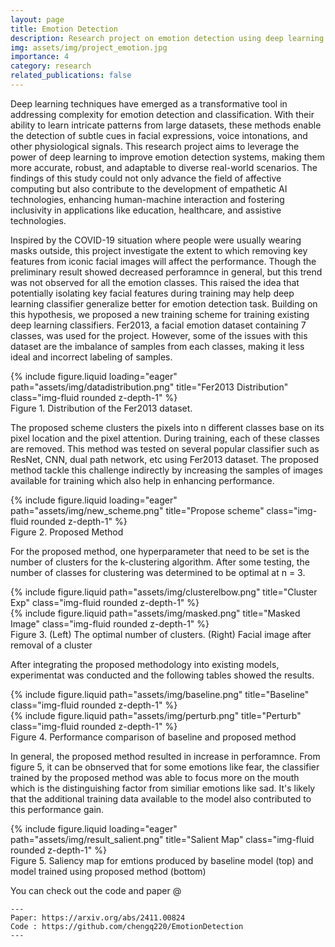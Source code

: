```yaml
---
layout: page
title: Emotion Detection
description: Research project on emotion detection using deep learning techniques
img: assets/img/project_emotion.jpg
importance: 4
category: research
related_publications: false
---
```


Deep learning techniques have emerged as a transformative tool in addressing complexity for emotion detection and classification. With their ability to learn intricate patterns from large datasets, these methods enable the detection of subtle cues in facial expressions, voice intonations, and other physiological signals. This research project aims to leverage the power of deep learning to improve emotion detection systems, making them more accurate, robust, and adaptable to diverse real-world scenarios. The findings of this study could not only advance the field of affective computing but also contribute to the development of empathetic AI technologies, enhancing human-machine interaction and fostering inclusivity in applications like education, healthcare, and assistive technologies.

Inspired by the COVID-19 situation where people were usually wearing masks outside, this project investigate the extent to which removing key features from iconic facial images will affect the performance. Though the preliminary result showed decreased perforamnce in general, but this trend was not observed for all the emotion classes. This raised the idea that potentially isolating key facial features during training may help deep learning classifier generalize better for emotion detection task. Building on this hypothesis, we proposed a new training scheme for training existing deep learning classifiers. Fer2013, a facial emotion dataset containing 7 classes, was used for the project. However, some of the issues with this dataset are the imbalance of samples from each classes, making it less ideal and incorrect labeling of samples. 

<div class="row justify-content-sm-center ">
    <div class="align-self-center w-50">
        {% include figure.liquid loading="eager" path="assets/img/datadistribution.png" title="Fer2013 Distribution" class="img-fluid rounded z-depth-1" %}
    </div>
</div>
<div class="caption text-center">
    Figure 1. Distribution of the Fer2013 dataset.
</div>


The proposed scheme clusters the pixels into n different classes base on its pixel location and the pixel attention. During training, each of these classes are removed. This method was tested on several popular classifier such as ResNet, CNN, dual path network, etc using Fer2013 dataset. The proposed method tackle this challenge indirectly by increasing the samples of images available for training which also help in enhancing performance. 

<div class="row justify-content-sm-center ">
    <div class="align-self-center w-50">
        {% include figure.liquid loading="eager" path="assets/img/new_scheme.png" title="Propose scheme" class="img-fluid rounded z-depth-1" %}
    </div>
</div>
<div class="caption text-center">
    Figure 2. Proposed Method
</div>

For the proposed method, one hyperparameter that need to be set is the number of clusters for the k-clustering algorithm. After some testing, the number of classes for clustering was determined to be optimal at n = 3. 

<div class="row justify-content-sm-center">
    <div class="col-sm-5 mt-3 mt-md-0">
        {% include figure.liquid path="assets/img/clusterelbow.png" title="Cluster Exp" class="img-fluid rounded z-depth-1" %}
    </div>
    <div class="col-sm-7 mt-3 mt-md-0 d-flex align-items-center">
        {% include figure.liquid path="assets/img/masked.png" title="Masked Image" class="img-fluid rounded z-depth-1" %}
    </div>
</div>
<div class="caption">
     Figure 3. (Left) The optimal number of clusters. (Right) Facial image after removal of a cluster 
</div>

After integrating the proposed methodology into existing models, experimentat was conducted and the following tables showed the results. 

<div class="row justify-content-sm-center">
    <div class="col-sm-5 mt-3 mt-md-0">
        {% include figure.liquid path="assets/img/baseline.png" title="Baseline" class="img-fluid rounded z-depth-1" %}
    </div>
    <div class="col-sm-5 mt-3 mt-md-0 d-flex align-items-center">
        {% include figure.liquid path="assets/img/perturb.png" title="Perturb" class="img-fluid rounded z-depth-1" %}
    </div>
</div>
<div class="caption">
     Figure 4. Performance comparison of baseline and proposed method
</div>

In general, the proposed method resulted in increase in perforamnce. From figure 5, it can be obnserved that for some emotions like fear, the classifier trained by the proposed method was able to focus more on the mouth which is the distinguishing factor from similiar emotions like sad. It's likely that the additional training data available to the model also contributed to this performance gain. 

<div class="row justify-content-sm-center ">
    <div class="align-self-center w-50">
        {% include figure.liquid loading="eager" path="assets/img/result_salient.png" title="Salient Map" class="img-fluid rounded z-depth-1" %}
    </div>
</div>
<div class="caption text-center">
    Figure 5. Saliency map for emtions produced by baseline model (top) and model trained using proposed method (bottom)
</div>


You can check out the code and paper @

    ---
    Paper: https://arxiv.org/abs/2411.00824
    Code : https://github.com/chengq220/EmotionDetection
    ---